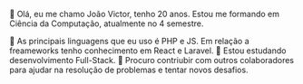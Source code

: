 👋 Olá, eu me chamo João Victor, tenho 20 anos. Estou me formando em Ciência da Computação, atualmente no 4 semestre.

👀 As principais linguagens que eu uso é PHP e JS. Em relação a freameworks tenho conhecimento em React e Laravel.
🌱 Estou estudando desenvolvimento Full-Stack.
💞️ Procuro contriubir com outros colaboradores para ajudar na resolução de problemas e tentar novos desafios.

